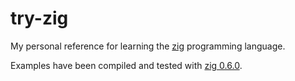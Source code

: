 # try-zig

My personal reference for learning the [zig](https://ziglang.org) programming language.

Examples have been compiled and tested with [zig 0.6.0](https://ziglang.org/download/#release-0.6.0).
